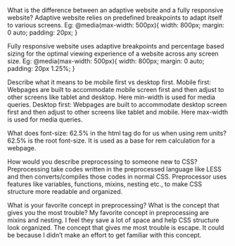 What is the difference between an adaptive website and a fully responsive website? 
Adaptive website relies on predefined breakpoints to adapt itself to various screens. Eg:
@media(max-width: 500px){
  width: 800px;
  margin: 0 auto;
  padding: 20px;
}

Fully responsive website uses adaptive breakpoints and percentage based sizing for the optimal viewing experience of a website across any screen size. Eg:
@media(max-width: 500px){
  width: 800px;
  margin: 0 auto;
  padding: 20px 1.25%;
}




Describe what it means to be mobile first vs desktop first. 
Mobile first: Webpages are built to accommodate mobile screen first and then adjust to other screens like tablet and desktop. Here min-width is used for media queries.
Desktop first: Webpages are built to accommodate desktop screen first and then adjust to other screens like tablet and mobile. Here max-width is used for media queries.





What does font-size: 62.5% in the html tag do for us when using rem units? 
62.5% is the root font-size. It is used as a base for rem calculation for a webpage.




How would you describe preprocessing to someone new to CSS? 
Preprocessing take codes written in the preprocessed language like LESS and then converts/compiles those codes in normal CSS. Preprocessor uses features like variables, functions, mixins, nesting etc., to make CSS structure more readable and organized.



What is your favorite concept in preprocessing? What is the concept that gives you the most trouble? 
My favorite concept in preprocessing are mixins and nesting. I feel they save a lot of space and help CSS structure look organized. The concept that gives me most trouble is escape. It could be because I didn’t make an effort to get familiar with this concept.  



